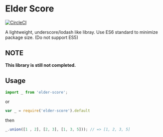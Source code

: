 # Elder Score

[![CircleCI](https://circleci.com/gh/wabilin/elder-score.js/tree/master.svg?style=svg)](https://circleci.com/gh/wabilin/elder-score.js/tree/master)

A lightweight, underscore/lodash like libray.
Use ES6 standard to minimize package size. (Do not support ES5)

## NOTE
**This library is still not completed.**

## Usage

```js
import _ from 'elder-score';
```

or

```js
var _ = require('elder-score').default
```

then

```js
_.union([1 , 2], [2, 3], [1, 3, 5])); // => [1, 2, 3, 5]
```
